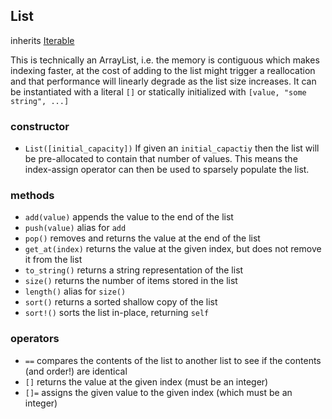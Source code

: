 ## List
inherits [Iterable](iterable.md)

This is technically an ArrayList, i.e. the memory is contiguous which makes indexing faster, at the cost of adding to the list might trigger a reallocation and that performance will linearly degrade as the list size increases.  It can be instantiated with a literal `[]` or statically initialized with `[value, "some string", ...]`

### constructor
- `List([initial_capacity])`
If given an `initial_capactiy` then the list will be pre-allocated to contain that number of values.  This means the index-assign operator can then be used to sparsely populate the list.

### methods
- `add(value)` appends the value to the end of the list
- `push(value)` alias for `add`
- `pop()` removes and returns the value at the end of the list
- `get_at(index)` returns the value at the given index, but does not remove it from the list
- `to_string()` returns a string representation of the list
- `size()` returns the number of items stored in the list
- `length()` alias for `size()`
- `sort()` returns a sorted shallow copy of the list
- `sort!()` sorts the list in-place, returning `self`

### operators
- `==` compares the contents of the list to another list to see if the contents (and order!) are identical
- `[]` returns the value at the given index (must be an integer)
- `[]=` assigns the given value to the given index (which must be an integer)